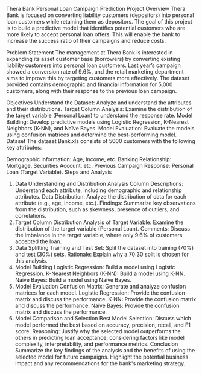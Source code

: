 Thera Bank Personal Loan Campaign Prediction
Project Overview
Thera Bank is focused on converting liability customers (depositors) into personal loan customers while retaining them as depositors. The goal of this project is to build a predictive model that identifies potential customers who are more likely to accept personal loan offers. This will enable the bank to increase the success ratio of their campaigns and reduce costs.

Problem Statement
The management at Thera Bank is interested in expanding its asset customer base (borrowers) by converting existing liability customers into personal loan customers. Last year’s campaign showed a conversion rate of 9.6%, and the retail marketing department aims to improve this by targeting customers more effectively. The dataset provided contains demographic and financial information for 5,000 customers, along with their response to the previous loan campaign.

Objectives
Understand the Dataset: Analyze and understand the attributes and their distributions.
Target Column Analysis: Examine the distribution of the target variable (Personal Loan) to understand the response rate.
Model Building: Develop predictive models using Logistic Regression, K-Nearest Neighbors (K-NN), and Naïve Bayes.
Model Evaluation: Evaluate the models using confusion matrices and determine the best-performing model.
Dataset
The dataset Bank.xls consists of 5000 customers with the following key attributes:

Demographic Information: Age, Income, etc.
Banking Relationship: Mortgage, Securities Account, etc.
Previous Campaign Response: Personal Loan (Target Variable).
Steps and Analysis
1. Data Understanding and Distribution Analysis
Column Descriptions: Understand each attribute, including demographic and relationship attributes.
Data Distribution: Analyze the distribution of data for each attribute (e.g., age, income, etc.).
Findings: Summarize key observations from the distribution, such as skewness, presence of outliers, and correlations.
2. Target Column Distribution
Analysis of Target Variable: Examine the distribution of the target variable (Personal Loan).
Comments: Discuss the imbalance in the target variable, where only 9.6% of customers accepted the loan.
3. Data Splitting
Training and Test Set: Split the dataset into training (70%) and test (30%) sets.
Rationale: Explain why a 70:30 split is chosen for this analysis.
4. Model Building
Logistic Regression: Build a model using Logistic Regression.
K-Nearest Neighbors (K-NN): Build a model using K-NN.
Naïve Bayes: Build a model using Naïve Bayes.
5. Model Evaluation
Confusion Matrix: Generate and analyze confusion matrices for each model.
Logistic Regression: Provide the confusion matrix and discuss the performance.
K-NN: Provide the confusion matrix and discuss the performance.
Naïve Bayes: Provide the confusion matrix and discuss the performance.
6. Model Comparison and Selection
Best Model Selection: Discuss which model performed the best based on accuracy, precision, recall, and F1 score.
Reasoning: Justify why the selected model outperforms the others in predicting loan acceptance, considering factors like model complexity, interpretability, and performance metrics.
Conclusion
Summarize the key findings of the analysis and the benefits of using the selected model for future campaigns. Highlight the potential business impact and any recommendations for the bank's marketing strategy.
